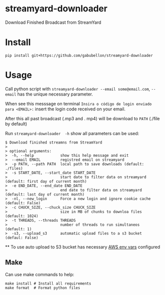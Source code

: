 # streamyard-downloader
Download Finished Broadcast from StreamYard

 # Install

```shell
pip install git+https://github.com/gabubellon/streamyard-downloader
```

# Usage

Call python script with `streamyard-downloader --email some@email.com`, `--email` has the unique necessary parameter.

When see this messsage on terminal `Insira o código de login enviado para <EMAIL>:` insert the login code received on your email.

After this all past broadcast (.mp3 and . mp4) will be download to `PATH` (./file by default)

Run `streamyard-downloader  -h` show all parameters can be used:

```shell
$ Download finished streamns from StreamYard
>
> optional arguments:
>  -h, --help            show this help message and exit
>  --email EMAIL         registred email on streamyard
>  -p PATH, --path PATH  local path to save downloads (default: ./files)
>  -s START_DATE, --start_date START_DATE
>                        start date to filter data on streamyard (default: first day of current month)
>  -e END_DATE, --end_date END_DATE
>                        end date to filter data on streamyard (default: last day of current month)
>  -nl, --new_login      Force a new login and ignore cookie cache (default: False)
>  -c CHUCK_SIZE, --chuck_size CHUCK_SIZE
>                        size in MB of chunks to downloa files (default: 1024)
>  -t THREADS, --threads THREADS
>                        number of threads to run simultaneos (default: 1)
>  -s3, --upload_s3      automatic upload files to a s3 bucket (defaul: False)
```

** To use auto upload to S3 bucket has necessary [AWS env vars](https://docs.aws.amazon.com/cli/latest/userguide/cli-configure-envvars.html) configured

## Make

Can use make commands to help:

```shell
make install # Install all requirements
make format  # Format python files
```
